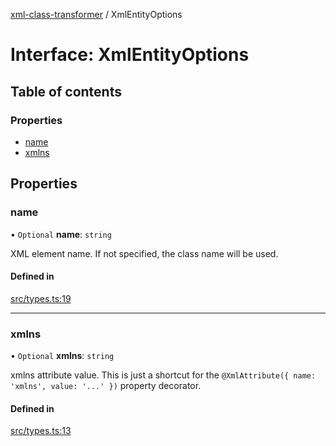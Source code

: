 [xml-class-transformer](../README.md) / XmlEntityOptions

# Interface: XmlEntityOptions

## Table of contents

### Properties

- [name](XmlEntityOptions.md#name)
- [xmlns](XmlEntityOptions.md#xmlns)

## Properties

### name

• `Optional` **name**: `string`

XML element name.
If not specified, the class name will be used.

#### Defined in

[src/types.ts:19](https://github.com/Edgar-P-yan/xml-class-transformer/blob/9de5edc/src/types.ts#L19)

___

### xmlns

• `Optional` **xmlns**: `string`

xmlns attribute value.
This is just a shortcut for the `@XmlAttribute({ name: 'xmlns', value: '...' })` property decorator.

#### Defined in

[src/types.ts:13](https://github.com/Edgar-P-yan/xml-class-transformer/blob/9de5edc/src/types.ts#L13)
